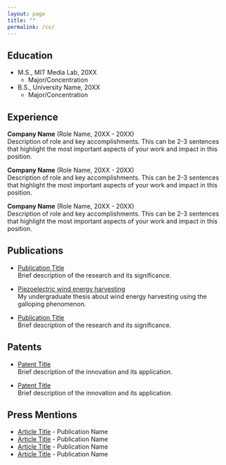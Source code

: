 ```yaml
---
layout: page
title: ""
permalink: /cv/
---
```


## Education

- M.S., MIT Media Lab, 20XX
  - Major/Concentration
- B.S., University Name, 20XX
  - Major/Concentration

## Experience

**Company Name** (Role Name, 20XX - 20XX)  
Description of role and key accomplishments. This can be 2-3 sentences that highlight the most important aspects of your work and impact in this position.

**Company Name** (Role Name, 20XX - 20XX)  
Description of role and key accomplishments. This can be 2-3 sentences that highlight the most important aspects of your work and impact in this position.

**Company Name** (Role Name, 20XX - 20XX)  
Description of role and key accomplishments. This can be 2-3 sentences that highlight the most important aspects of your work and impact in this position.

## Publications

- [Publication Title](link-to-publication)  
  Brief description of the research and its significance.

- [Piezoelectric wind energy harvesting](link-to-publication)  
  My undergraduate thesis about wind energy harvesting using the galloping phenomenon.

- [Publication Title](link-to-publication)  
  Brief description of the research and its significance.

## Patents

- [Patent Title](link-to-patent)  
  Brief description of the innovation and its application.

- [Patent Title](link-to-patent)  
  Brief description of the innovation and its application.

## Press Mentions

- [Article Title](link-to-article) - Publication Name
- [Article Title](link-to-article) - Publication Name
- [Article Title](link-to-article) - Publication Name
- [Article Title](link-to-article) - Publication Name 